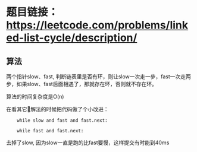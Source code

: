# 题目链接：https://leetcode.com/problems/linked-list-cycle/description/

## 算法
两个指针slow、fast, 判断链表里是否有环，则让slow一次走一步，fast一次走两步，如果slow、fast后面相遇了，那就存在环，否则就不存在环。

算法的时间复杂度是O(n)

在看其它解法的时候把代码做了个小改进：
```
    while slow and fast and fast.next:

    while fast and fast.next:
```
去掉了slow, 因为slow一直是跑的比fast要慢，这样提交有时能到40ms
